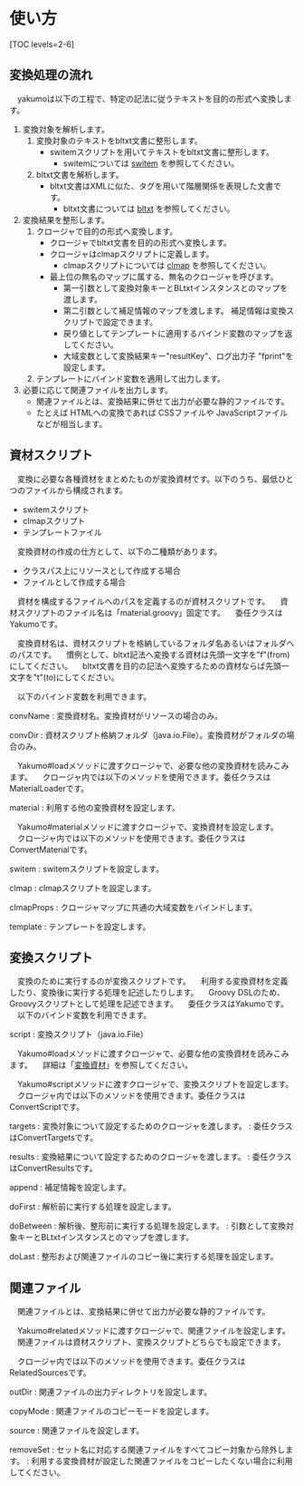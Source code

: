 # 使い方

[TOC levels=2-6]

## 変換処理の流れ

　yakumoは以下の工程で、特定の記法に従うテキストを目的の形式へ変換します。

1. 変換対象を解析します。
   1. 変換対象のテキストをbltxt文書に整形します。
      - switemスクリプトを用いてテキストをbltxt文書に整形します。
        - switemについては [switem](/maven/switem/) を参照してください。
   2. bltxt文書を解析します。
      - bltxt文書はXMLに似た、タグを用いて階層関係を表現した文書です。
        - bltxt文書については [bltxt](/maven/bltxt/) を参照してください。
2. 変換結果を整形します。
   1. クロージャで目的の形式へ変換します。
      - クロージャでbltxt文書を目的の形式へ変換します。
      - クロージャはclmapスクリプトに定義します。
        - clmapスクリプトについては [clmap](/maven/clmap/) を参照してください。
      - 最上位の無名のマップに属する、無名のクロージャを呼びます。
        - 第一引数として変換対象キーとBLtxtインスタンスとのマップを渡します。
        - 第二引数として補足情報のマップを渡します。
          補足情報は変換スクリプトで設定できます。
        - 戻り値としてテンプレートに適用するバインド変数のマップを返してください。
        - 大域変数として変換結果キー"resultKey"、ログ出力子 "fprint"を設定します。
   2. テンプレートにバインド変数を適用して出力します。
3. 必要に応じて関連ファイルを出力します。
   - 関連ファイルとは、変換結果に併せて出力が必要な静的ファイルです。
   - たとえば HTMLへの変換であれば CSSファイルや JavaScriptファイルなどが相当します。

## 資材スクリプト

　変換に必要な各種資材をまとめたものが変換資材です。以下のうち、最低ひとつのファイルから構成されます。

* switemスクリプト
* clmapスクリプト
* テンプレートファイル

　変換資材の作成の仕方として、以下の二種類があります。

* クラスパス上にリソースとして作成する場合
* ファイルとして作成する場合

　資材を構成するファイルへのパスを定義するのが資材スクリプトです。
　資材スクリプトのファイル名は「material.groovy」固定です。
　委任クラスはYakumoです。

　変換資材名は、資材スクリプトを格納しているフォルダ名あるいはフォルダへのパスです。
　慣例として、bltxt記法へ変換する資材は先頭一文字を"f"(from)にしてください。
　bltxt文書を目的の記法へ変換するための資材ならば先頭一文字を"t"(to)にしてください。

　以下のバインド変数を利用できます。

convName
: 変換資材名。変換資材がリソースの場合のみ。

convDir
: 資材スクリプト格納フォルダ（java.io.File）。変換資材がフォルダの場合のみ。

　Yakumo#loadメソッドに渡すクロージャで、必要な他の変換資材を読みこみます。
　クロージャ内では以下のメソッドを使用できます。委任クラスはMaterialLoaderです。

material
: 利用する他の変換資材を設定します。

　Yakumo#materialメソッドに渡すクロージャで、変換資材を設定します。
　クロージャ内では以下のメソッドを使用できます。委任クラスはConvertMaterialです。

switem
: switemスクリプトを設定します。

clmap
: clmapスクリプトを設定します。

clmapProps
: クロージャマップに共通の大域変数をバインドします。

template
: テンプレートを設定します。

## 変換スクリプト

　変換のために実行するのが変換スクリプトです。
　利用する変換資材を定義したり、変換後に実行する処理を記述したりします。
　Groovy DSLのため、Groovyスクリプトとして処理を記述できます。
　委任クラスはYakumoです。
　以下のバインド変数を利用できます。

script
: 変換スクリプト（java.io.File）

　Yakumo#loadメソッドに渡すクロージャで、必要な他の変換資材を読みこみます。
　詳細は「[変換資材](#変換資材)」を参照してください。

　Yakumo#scriptメソッドに渡すクロージャで、変換スクリプトを設定します。
　クロージャ内では以下のメソッドを使用できます。委任クラスはConvertScriptです。

targets
: 変換対象について設定するためのクロージャを渡します。
: 委任クラスはConvertTargetsです。

results
: 変換結果について設定するためのクロージャを渡します。
: 委任クラスはConvertResultsです。

append
: 補足情報を設定します。

doFirst
: 解析前に実行する処理を設定します。

doBetween
: 解析後、整形前に実行する処理を設定します。
: 引数として変換対象キーとBLtxtインスタンスとのマップを渡します。

doLast
: 整形および関連ファイルのコピー後に実行する処理を設定します。

## 関連ファイル

　関連ファイルとは、変換結果に併せて出力が必要な静的ファイルです。

　Yakumo#relatedメソッドに渡すクロージャで、関連ファイルを設定します。
　関連ファイルは資材スクリプト、変換スクリプトどちらでも設定できます。

　クロージャ内では以下のメソッドを使用できます。委任クラスはRelatedSourcesです。

outDir
: 関連ファイルの出力ディレクトリを設定します。

copyMode
: 関連ファイルのコピーモードを設定します。

source
: 関連ファイルを設定します。

removeSet
: セット名に対応する関連ファイルをすべてコピー対象から除外します。
: 利用する変換資材が設定した関連ファイルをコピーしたくない場合に利用してください。
